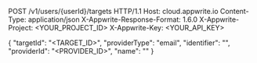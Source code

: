 POST /v1/users/{userId}/targets HTTP/1.1
Host: cloud.appwrite.io
Content-Type: application/json
X-Appwrite-Response-Format: 1.6.0
X-Appwrite-Project: <YOUR_PROJECT_ID>
X-Appwrite-Key: <YOUR_API_KEY>

{
  "targetId": "<TARGET_ID>",
  "providerType": "email",
  "identifier": "<IDENTIFIER>",
  "providerId": "<PROVIDER_ID>",
  "name": "<NAME>"
}
